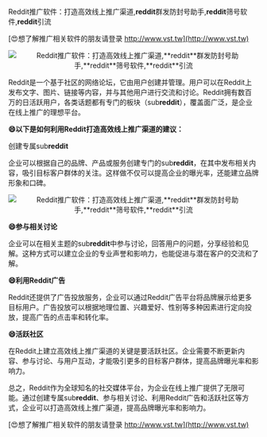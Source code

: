 Reddit推广软件：打造高效线上推广渠道,**reddit**群发防封号助手,**reddit**筛号软件,**reddit**引流

[😍想了解推广相关软件的朋友请登录 http://www.vst.tw](http://www.vst.tw)

 <center><img src="https://vst.tw/MP4/tuiguang/png/5.png" alt="Reddit推广软件：打造高效线上推广渠道,**reddit**群发防封号助手,**reddit**筛号软件,**reddit**引流"></center>

Reddit是一个基于社区的网络论坛，它由用户创建并管理。用户可以在Reddit上发布文字、图片、链接等内容，并与其他用户进行交流和讨论。Reddit拥有数百万的日活跃用户，各类话题都有专门的板块（sub**reddit**），覆盖面广泛，是企业在线上推广的理想平台。

**😄以下是如何利用Reddit打造高效线上推广渠道的建议：**

创建专属sub**reddit**

企业可以根据自己的品牌、产品或服务创建专门的sub**reddit**，在其中发布相关内容，吸引目标客户群体的关注。这样做不仅可以提高企业的曝光率，还能建立品牌形象和口碑。

 <center><img src="https://vst.tw/MP4/tuiguang/png/2.png" alt="Reddit推广软件：打造高效线上推广渠道,**reddit**群发防封号助手,**reddit**筛号软件,**reddit**引流"></center>

**😄参与相关讨论**

企业可以在相关主题的sub**reddit**中参与讨论，回答用户的问题，分享经验和见解。这种方式可以建立企业的专业声誉和影响力，也能促进与潜在客户的交流和了解。

**😄利用Reddit广告**

Reddit还提供了广告投放服务，企业可以通过Reddit广告平台将品牌展示给更多目标用户。广告投放可以根据地理位置、兴趣爱好、性别等多种因素进行定向投放，提高广告的点击率和转化率。

**😄活跃社区**

在Reddit上建立高效线上推广渠道的关键是要活跃社区。企业需要不断更新内容、参与讨论、与用户互动，才能吸引更多的目标客户群体，提高品牌曝光率和影响力。

总之，Reddit作为全球知名的社交媒体平台，为企业在线上推广提供了无限可能。通过创建专属sub**reddit**、参与相关讨论、利用Reddit广告和活跃社区等方式，企业可以打造高效线上推广渠道，提高品牌曝光率和影响力。

[😍想了解推广相关软件的朋友请登录 http://www.vst.tw](http://www.vst.tw)



